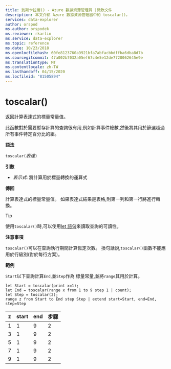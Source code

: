 ```yaml
---
title: 到斯卡拉爾() - Azure 數據資源管理員 |微軟文件
description: 本文介紹 Azure 數據資源管理器中的 toscalar()。
services: data-explorer
author: orspod
ms.author: orspodek
ms.reviewer: rkarlin
ms.service: data-explorer
ms.topic: reference
ms.date: 10/23/2018
ms.openlocfilehash: 60fe8123760a9921bfa7abfacbbdffba6dba8d7b
ms.sourcegitcommit: 47a002b7032a05ef67c4e5e12de7720062645e9e
ms.translationtype: MT
ms.contentlocale: zh-TW
ms.lasthandoff: 04/15/2020
ms.locfileid: "81505894"
---
```

# <a name="toscalar"></a>toscalar()

返回計算表達式的標量常量值。 

此函數對於需要暫存計算的查詢很有用,例如計算事件總數,然後將其用於篩選超過所有事件特定百分比的組。 

**語法**

`toscalar(`*表達*`)`

**引數**

* *表示式*: 將計算用於標量轉換的運算式  

**傳回**

計算表達式的標量常量值。
如果表達式結果是表格,則第一列和第一行將進行轉換。

> [!TIP]
> 使用`toscalar()`時,可以使用[let 語句](letstatement.md)來讀取查詢的可讀性。

**注意事項**

`toscalar()`可以在查詢執行期間計算恆定次數。
換句話說,`toscalar()`函數不能應用於行級別(對於每行方案)。

**範例**

`Start`以下查詢計算`End`,並`Step`作為 標量常量,並將`range`其用於計算。 

```kusto
let Start = toscalar(print x=1);
let End = toscalar(range x from 1 to 9 step 1 | count);
let Step = toscalar(2);
range z from Start to End step Step | extend start=Start, end=End, step=Step
```

|z|start|end|步驟|
|---|---|---|---|
|1|1|9|2|
|3|1|9|2|
|5|1|9|2|
|7|1|9|2|
|9|1|9|2|
